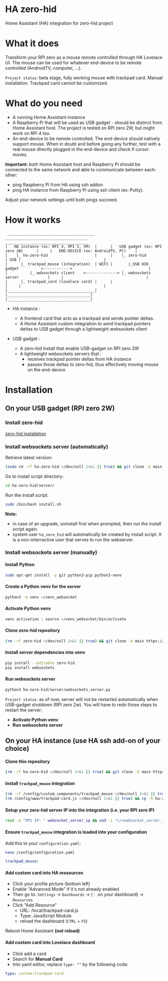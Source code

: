 # HA zero-hid
Home Assistant (HA) integration for zero-hid project

# What it does
Transform your RPI zero as a mouse remote controlled through HA Lovelace UI. 
The mouse can be used for whatever end-device to be remote controlled (AndroidTV, computer, ...).

`Project status`: beta stage, fully working mouse with trackpad card. Manual installation. Trackpad card cannot be customized.

# What do you need
- A running Home Assistant instance
- A Raspberry Pi that will be used as USB gadget - should be distinct from Home Assistant host. The project is tested on RPI zero 2W, but might work on RPI 4 too.
- An end-device to be remote controlled. The end-device should natively support mouse. 
When in doubt and before going any further, test with a real mouse directly plugged in the end-device and check if cursor moves.

**Important:** both Home Assistant host and Raspberry Pi should be connected to the same network and able to communicate between each-other:
- ping Raspberry Pi from HA using ssh addon
- ping HA instance from Raspberry Pi using ssh client (ex: Putty). 

Adjust your network settings until both pings succeed.

# How it works
```
 _______________________________________        _____________________________________       _____________________________________ 
|   HA instance (ex: RPI 4, RPI 5, VM)  |      |   USB gadget (ex: RPI zero 2W)      |     |   END-DEVICE (ex: AndroidTV, PC)    |
|    |_ ha-zero-hid                     |      |    |_ zero-hid                      | USB |                                     |
|      |_ trackpad_mouse (integration)  | WIFI |       |_USB HID gadget          <------------>                                  |
|          |_ websockets client    <--------------> |_ websockets server             |     |                                     |
|      |_ trackpad_card (lovelace card) |      |                                     |     |                                     |
|_______________________________________|      |_____________________________________|     |_____________________________________|
```

- HA instance :
  - A frontend card that acts as a trackpad and sends pointer deltas.
  - A Home Assistant custom integration to send trackpad pointers deltas to USB gadget through a lightweight websockets client

- USB gadget :
  - A zero-hid install that enable USB-gadget on RPI zero 2W
  - A lightweight websockets servers that :
    - receives trackpad pointer deltas from HA instance
    - passes those deltas to zero-hid, thus effectively moving mouse on the end-device

# Installation

## On your USB gadget (RPI zero 2W)

### Install zero-hid
[zero-hid installation](https://github.com/cgu-tech/zero-hid)

### Install websockets server (automatically)

Retrieve latest version:
```bash
(sudo rm -rf ha-zero-hid >/dev/null 2>&1 || true) && git clone -b main https://github.com/cgu-tech/ha-zero-hid.git
```

Go to install script directory:
```bash
cd ha-zero-hid/server/
```

Run the install script:
```bash
sudo /bin/bash install.sh
```
**Note:**
- in case of an upgrade, uninstall first when prompted, then run the install script again.
- system user `ha_zero_hid` will automatically be created by install script. It is a non-interractive user that serves to run the webserver.

### Install websockets server (manually)

#### Install Python
```bash
sudo apt-get install -y git python3-pip python3-venv
```

#### Create a Python venv for the server
```bash
python3 -m venv ~/venv_websocket
```

#### Activate Python venv
```bash
venv activation : source ~/venv_websocket/bin/activate
```

#### Clone zero-hid repository
```bash
(rm -rf zero-hid >/dev/null 2>&1 || true) && git clone -b main https://github.com/cgu-tech/zero-hid.git
```

#### Install server dependencies into venv
```bash
pip install --editable zero-hid
pip install websockets
```

#### Run websockets server
```bash
python3 ha-zero-hid/server/websockets_server.py
```

`Project status`: as of now, server will not be restarted automatically when USB-gadget shutdown (RPI zero 2w). 
You will have to redo those steps to restart the server:
- **Activate Python venv**
- **Run websockets server**

## On your HA instance (use HA ssh add-on of your choice)

#### Clone this repository
```bash
(rm -rf ha-zero-hid >/dev/null 2>&1 || true) && git clone -b main https://github.com/cgu-tech/ha-zero-hid.git
```

#### Install `trackpad_mouse` integration
```bash
(rm -rf /config/custom_components/trackpad_mouse >/dev/null 2>&1 || true) && cp -R ha-zero-hid/custom_components /config
(rm /config/www/trackpad-card.js >/dev/null 2>&1 || true) && cp -R ha-zero-hid/www /config
```

#### Setup your zero-hid server IP into the integration (i.e. your RPI zero IP)
```bash
read -p "RPI IP: " websocket_server_ip && sed -i "s/<websocket_server_ip>/${websocket_server_ip}/g" /config/custom_components/trackpad_mouse/__init__.py
```

#### Ensure `trackpad_mouse` integration is loaded into your configuration
Add this to your `configuration.yaml`:
```bash
nano /config/configuration.yaml
```
```yaml
trackpad_mouse:
```

#### Add custom card into HA ressources
- Click your profile picture (bottom left)
- Enable "Advanced Mode" if it's not already enabled
- Then go to: `Settings` → `Dashboards` → (`⋮` on your dashboard) → `Resources`
- Click "Add Resource"
  - URL: /local/trackpad-card.js
  - Type: JavaScript Module
  - reload the dashboard (`CTRL` + `F5`)

Reboot Home Assistant **(not reload)**

#### Add custom card into Lovelace dashboard
- Click add a card
- Search for **Manual Card**
- Into yaml editor, replace `type: ""` by the following code:
```yaml
type: custom:trackpad-card
```

